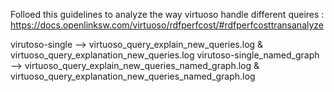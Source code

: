 Folloed this guidelines to analyze the way virtuoso handle different queires : https://docs.openlinksw.com/virtuoso/rdfperfcost/#rdfperfcosttransanalyze

virutoso-single --> virtuoso_query_explain_new_queries.log  &  virtuoso_query_explanation_new_queries.log
virutoso-single_named_graph --> virtuoso_query_explain_new_queries_named_graph.log  &  virtuoso_query_explanation_new_queries_named_graph.log